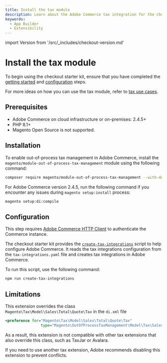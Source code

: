 ```yaml
---
title: Install the tax module
description: Learn about the Adobe Commerce tax integration for the checkout starter kit and how you can get started.
keywords:
  - App Builder
  - Extensibility
---
```


import Version from '/src/_includes/checkout-version.md'

# Install the tax module

To begin using the checkout starter kit, ensure that you have completed the [getting started](./getting-started.md) and [configuration](./configure.md) steps.

For more ideas on how you can use the tax module, refer to [tax use cases](./tax-use-cases.md).

## Prerequisites

* Adobe Commerce on cloud infrastructure or on-premises: 2.4.5+
* PHP 8.1+
* Magento Open Source is not supported.

## Installation

<Version />

To enable out-of-process tax management in Adobe Commerce, install the `magento/module-out-of-process-tax-management` module using the following command:

```bash
composer require magento/module-out-of-process-tax-management --with-dependencies
```

For Adobe Commerce version 2.4.5, run the following command if you encounter any issues during `magento setup:install` process:

```bash
magento setup:di:compile
````

## Configuration

<InlineAlert variant="info" slots="text"/>

This step requires [Adobe Commerce HTTP Client](./connect.md#connect-to-adobe-commerce) to authenticate the Commerce instance.

The checkout starter kit provides the [`create-tax-integrations`](https://github.com/adobe/commerce-checkout-starter-kit/blob/main/scripts/create-tax-integrations.js) script to help configure Adobe Commerce. It reads the tax integrations configuration from the `tax-integrations.yaml` file and creates tax integrations in Adobe Commerce.

To run this script, use the following command:

```bash
npm run create-tax-integrations
```

## Limitations

This extension overrides the class `Magento\Tax\Model\Sales\Total\Quote\Tax` in the `di.xml` file

```xml
<preference for="Magento\Tax\Model\Sales\Total\Quote\Tax"
                type="Magento\OutOfProcessTaxManagement\Model\Tax\Sales\Total\Quote\Tax"/>
```

As a result, this extension is not compatible with other tax extensions that also override this class, such as TaxJar or Avalara.

If you need to use another tax extension, Adobe recommends disabling this extension to prevent conflicts.
